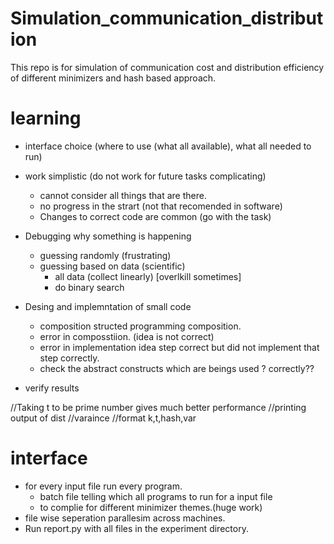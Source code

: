 # Simulation_communication_distribution
This repo is for simulation of communication cost and distribution efficiency of different minimizers and hash based approach.


# learning
- interface choice (where to use (what all available), what all needed to run)

- work simplistic (do not work for future tasks complicating)
    - cannot consider all things that are there. 
    - no progress in the strart (not that recomended in software)
    - Changes to correct code are common (go with the task)

- Debugging why something is happening
    - guessing randomly (frustrating)
    - guessing based on data (scientific)
        - all data (collect linearly) [overlkill sometimes]
        - do binary search 

- Desing and implemntation of small code
    - composition structed programming composition.
    - error in composstiion. (idea is not correct)
    - error in implementation idea step correct but did not implement that step correctly.
    - check the abstract constructs which are beings used ? correctly??

- verify results



//Taking t to be prime number gives much better performance
//printing output of dist
//varaince
//format
k,t,hash,var

# interface
- for every input file run every program.
    - batch file telling which all programs to run for a input file
    - to complie for different minimizer themes.(huge work)
- file wise seperation parallesim across machines.
- Run report.py with all files in the experiment directory.